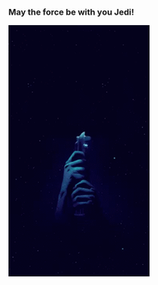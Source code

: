 <!--### Hi there 👋-->

<!--
**desxz/desxz** is a ✨ _special_ ✨ repository because its `README.md` (this file) appears on your GitHub profile.



Here are some ideas to get you started:

- 🔭 I’m currently working on ...
- 🌱 I’m currently learning ...
- 👯 I’m looking to collaborate on ...
- 🤔 I’m looking for help with ...
- 💬 Ask me about ...
- 📫 How to reach me: ...
- 😄 Pronouns: ...
- ⚡ Fun fact: ...
-->
### May the force be with you Jedi!

![Star Wars](https://github.com/desxz/desxz/blob/main/light-saber-star-wars.gif)
